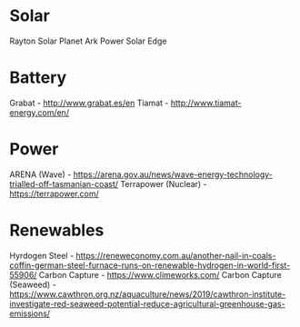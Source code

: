 # Solar
Rayton Solar
Planet Ark Power
Solar Edge

# Battery
Grabat - http://www.grabat.es/en
Tiamat -  http://www.tiamat-energy.com/en/

# Power
ARENA (Wave) - https://arena.gov.au/news/wave-energy-technology-trialled-off-tasmanian-coast/
Terrapower (Nuclear) - https://terrapower.com/

# Renewables
Hyrdogen Steel - https://reneweconomy.com.au/another-nail-in-coals-coffin-german-steel-furnace-runs-on-renewable-hydrogen-in-world-first-55906/
Carbon Capture -  https://www.climeworks.com/
Carbon Capture (Seaweed) - https://www.cawthron.org.nz/aquaculture/news/2019/cawthron-institute-investigate-red-seaweed-potential-reduce-agricultural-greenhouse-gas-emissions/



